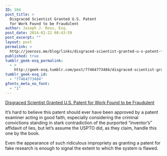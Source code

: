 ```yaml
---
ID: 104
post_title: >
  Disgraced Scientist Granted U.S. Patent
  for Work Found to be Fraudulent
author: Joseph J. Ross, Esq.
post_date: 2014-02-22 08:43:59
post_excerpt: ""
layout: post
permalink: >
  http://joeross.me/blog/links/disgraced-scientist-granted-u-s-patent-for-work/
published: true
tumblr_geek-esq_permalink:
  - >
    http://geek-esq.tumblr.com/post/77464773484/disgraced-scientist-granted-u-s-patent-for-work
tumblr_geek-esq_id:
  - "77464773484"
gfonts_meta_no_font:
  - "1"
---
```

<a href='http://feedly.com/k/1nTB32n'>Disgraced Scientist Granted U.S. Patent for Work Found to be Fraudulent</a><div class="link_description"><p>It’s hard to believe this patent should ever have been approved by a patent examiner acting in good faith, especially considering the criminal convictions standing in stark contradiction of the purported “inventor’s” affidavit of lies, but let’s assume the USPTO did, as they claim, handle this one by the book.</p>

<p>Even the appearance of such ridiculous impropriety as granting a patent for fake research is enough to signal the extent to which the system is flawed.</p></div>